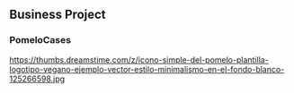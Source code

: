 ## Business Project
### PomeloCases
https://thumbs.dreamstime.com/z/icono-simple-del-pomelo-plantilla-logotipo-vegano-ejemplo-vector-estilo-minimalismo-en-el-fondo-blanco-125266598.jpg

